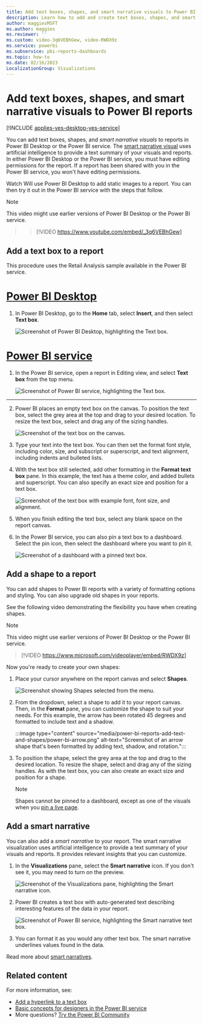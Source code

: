 ```yaml
---
title: Add text boxes, shapes, and smart narrative visuals to Power BI reports
description: Learn how to add and create text boxes, shapes, and smart narrative visuals to reports in Power BI Desktop or the Power BI service.
author: maggiesMSFT
ms.author: maggies
ms.reviewer: ''
ms.custom: video-3q6VEBhGew, video-RWDX9z
ms.service: powerbi
ms.subservice: pbi-reports-dashboards
ms.topic: how-to
ms.date: 02/16/2023
LocalizationGroup: Visualizations
---
```

# Add text boxes, shapes, and smart narrative visuals to Power BI reports

[!INCLUDE [applies-yes-desktop-yes-service](../includes/applies-yes-desktop-yes-service.md)]

You can add text boxes, shapes, and *smart narrative visuals* to reports in Power BI Desktop or the Power BI service. The [smart narrative visual](#add-a-smart-narrative) uses artificial intelligence to provide a text summary of your visuals and reports. In either Power BI Desktop or the Power BI service, you must have editing permissions for the report. If a report has been shared with you in the Power BI service, you won't have editing permissions.

Watch Will use Power BI Desktop to add static images to a report. You can then try it out in the Power BI service with the steps that follow.

> [!NOTE]  
> This video might use earlier versions of Power BI Desktop or the Power BI service.

> > [!VIDEO https://www.youtube.com/embed/_3q6VEBhGew]
>

## Add a text box to a report

This procedure uses the Retail Analysis sample available in the Power BI service.

# [Power BI Desktop](#tab/powerbi-desktop)

1. In Power BI Desktop, go to the **Home** tab, select **Insert**, and then select **Text box**.

   ![Screenshot of Power BI Desktop, highlighting the Text box.](media/power-bi-reports-add-text-and-shapes/desktop-select-text-box.png)

# [Power BI service](#tab/powerbi-service)

1. In the Power BI service, open a report in Editing view, and select **Text box** from the top menu.

   ![Screenshot of Power BI service, highlighting the Text box.](media/power-bi-reports-add-text-and-shapes/power-bi-select-text-box.png)

---

2. Power BI places an empty text box on the canvas. To position the text box, select the grey area at the top and drag to your desired location. To resize the text box, select and drag any of the sizing handles.

   ![Screenshot of the text box on the canvas.](media/power-bi-reports-add-text-and-shapes/power-bi-position-text-box.png)

3. Type your text into the text box. You can then set the format font style, including color, size, and subscript or superscript, and text alignment, including indents and bulleted lists.

4. With the text box still selected, add other formatting in the **Format text box** pane. In this example, the text has a theme color, and added bullets and superscript. You can also specify an exact size and position for a text box.  

   ![Screenshot of the text box with example font, font size, and alignment.](media/power-bi-reports-add-text-and-shapes/power-bi-text-formatting.png)

5. When you finish editing the text box, select any blank space on the report canvas.

6. In the Power BI service, you can also pin a text box to a dashboard. Select the pin icon, then select the dashboard where you want to pin it.

   ![Screenshot of a dashboard with a pinned text box.](media/power-bi-reports-add-text-and-shapes/power-bi-pin-text-box.png)

## Add a shape to a report

You can add shapes to Power BI reports with a variety of formatting options and styling. You can also upgrade old shapes in your reports.

See the following video demonstrating the flexibility you have when creating shapes.

> [!NOTE]  
> This video might use earlier versions of Power BI Desktop or the Power BI service.

> [!VIDEO https://www.microsoft.com/videoplayer/embed/RWDX9z]
>

Now you're ready to create your own shapes:

1. Place your cursor anywhere on the report canvas and select **Shapes**.

   ![Screenshot showing Shapes selected from the menu.](media/power-bi-reports-add-text-and-shapes/power-bi-shapes.png)

2. From the dropdown, select a shape to add it to your report canvas. Then, in the **Format** pane, you can customize the shape to suit your needs. For this example, the arrow has been rotated 45 degrees and formatted to include text and a shadow.

   :::image type="content" source="media/power-bi-reports-add-text-and-shapes/power-bi-arrow.png" alt-text="Screenshot of an arrow shape that's been formatted by adding text, shadow, and rotation.":::

3. To position the shape, select the grey area at the top and drag to the desired location. To resize the shape, select and drag any of the sizing handles. As with the text box, you can also create an exact size and position for a shape.

   > [!NOTE]
   > Shapes cannot be pinned to a dashboard, except as one of the visuals when you [pin a live page](service-dashboard-pin-live-tile-from-report.md).
   >  

## Add a smart narrative

You can also add a *smart narrative* to your report. The smart narrative visualization uses artificial intelligence to provide a text summary of your visuals and reports. It provides relevant insights that you can customize.

1. In the **Visualizations** pane, select the **Smart narrative** icon. If you don't see it, you may need to turn on the preview.

    ![Screenshot of the Visualizations pane, highlighting the Smart narrative icon.](media/power-bi-reports-add-text-and-shapes/power-bi-smart-narrrative-icon.png)

2. Power BI creates a text box with auto-generated text describing interesting features of the data in your report.

    ![Screenshot of Power BI service, highlighting the Smart narrative text box.](media/power-bi-reports-add-text-and-shapes/power-bi-smart-narrrative.png)

3. You can format it as you would any other text box. The smart narrative underlines values found in the data.

Read more about [smart narratives](../visuals/power-bi-visualization-smart-narrative.md).

## Related content

For more information, see:

* [Add a hyperlink to a text box](service-add-hyperlink-to-text-box.md)
* [Basic concepts for designers in the Power BI service](../fundamentals/service-basic-concepts.md)
* More questions? [Try the Power BI Community](https://community.powerbi.com/)
